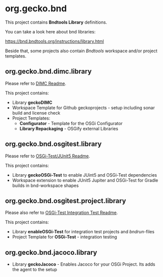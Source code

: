 # org.gecko.bnd

This project contains **Bndtools Library** definitions.

You can take a look here about bnd libraries:

https://bnd.bndtools.org/instructions/library.html

Beside that, some projects also contain *Bndtools* workspace and/or project templates.

## org.gecko.bnd.dimc.library

Please refer to [DIMC Readme](org.gecko.bnd.dimc.library/readme.md).

This project contains:

* Library **geckoDIMC**
* Workspace Template for Github geckoprojects - setup including sonar build and license check
* Project Templates:
  * **Configurator** - Template for the OSGi Configurator
  * **Library Repackaging** - OSGify external Libraries

## org.gecko.bnd.osgitest.library

Please refer to [OSGi-Test/JUnit5 Readme](org.gecko.bnd.osgitest.library/readme.md).

This project contains:

* Library **geckoOSGi-Test** to enable JUint5 and OSGi-Test dependencies
* Workspace extension to enable JUnit5 Jupiter and OSGi-Test for Gradle builds in bnd-workspace shapes

## org.gecko.bnd.osgitest.project.library

Please also refer to [OSGi-Test Integration Test Readme](org.gecko.bnd.osgitest.project.library/readme.md).

This project contains:

* Library **enableOSGi-Test** for integration test projects and *bndrun*-files
* Project Template for **OSGi-Test** - integration testing

## org.gecko.bnd.jacoco.library

* Library **geckoJacoco** - Enables Jacoco for your OSGi Project. Its adds the agent to the setup


